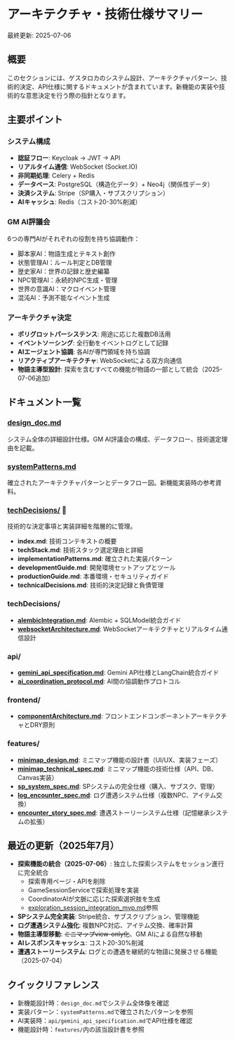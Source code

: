 # アーキテクチャ・技術仕様サマリー

最終更新: 2025-07-06

## 概要
このセクションには、ゲスタロカのシステム設計、アーキテクチャパターン、技術的決定、API仕様に関するドキュメントが含まれています。新機能の実装や技術的な意思決定を行う際の指針となります。

## 主要ポイント

### システム構成
- **認証フロー**: Keycloak → JWT → API
- **リアルタイム通信**: WebSocket (Socket.IO)
- **非同期処理**: Celery + Redis
- **データベース**: PostgreSQL（構造化データ）+ Neo4j（関係性データ）
- **決済システム**: Stripe（SP購入・サブスクリプション）
- **AIキャッシュ**: Redis（コスト20-30%削減）

### GM AI評議会
6つの専門AIがそれぞれの役割を持ち協調動作：
- 脚本家AI：物語生成とテキスト創作
- 状態管理AI：ルール判定とDB管理
- 歴史家AI：世界の記録と歴史編纂
- NPC管理AI：永続的NPC生成・管理
- 世界の意識AI：マクロイベント管理
- 混沌AI：予測不能なイベント生成

### アーキテクチャ決定
- **ポリグロットパーシステンス**: 用途に応じた複数DB活用
- **イベントソーシング**: 全行動をイベントログとして記録
- **AIエージェント協調**: 各AIが専門領域を持ち協調
- **リアクティブアーキテクチャ**: WebSocketによる双方向通信
- **物語主導型設計**: 探索を含むすべての機能が物語の一部として統合（2025-07-06追加）

## ドキュメント一覧

### [design_doc.md](design_doc.md)
システム全体の詳細設計仕様。GM AI評議会の構成、データフロー、技術選定理由を記載。

### [systemPatterns.md](systemPatterns.md)
確立されたアーキテクチャパターンとデータフロー図。新機能実装時の参考資料。

### [techDecisions/](techDecisions/index.md) 📁
技術的な決定事項と実装詳細を階層的に管理。
- **index.md**: 技術コンテキストの概要
- **techStack.md**: 技術スタック選定理由と詳細
- **implementationPatterns.md**: 確立された実装パターン
- **developmentGuide.md**: 開発環境セットアップとツール
- **productionGuide.md**: 本番環境・セキュリティガイド
- **technicalDecisions.md**: 技術的決定記録と負債管理

### techDecisions/
- **[alembicIntegration.md](techDecisions/alembicIntegration.md)**: Alembic + SQLModel統合ガイド
- **[websocketArchitecture.md](techDecisions/websocketArchitecture.md)**: WebSocketアーキテクチャとリアルタイム通信設計

### api/
- **[gemini_api_specification.md](api/gemini_api_specification.md)**: Gemini API仕様とLangChain統合ガイド
- **[ai_coordination_protocol.md](api/ai_coordination_protocol.md)**: AI間の協調動作プロトコル

### frontend/
- **[componentArchitecture.md](frontend/componentArchitecture.md)**: フロントエンドコンポーネントアーキテクチャとDRY原則

### features/
- **[minimap_design.md](features/minimap_design.md)**: ミニマップ機能の設計書（UI/UX、実装フェーズ）
- **[minimap_technical_spec.md](features/minimap_technical_spec.md)**: ミニマップ機能の技術仕様（API、DB、Canvas実装）
- **[sp_system_spec.md](features/sp_system_spec.md)**: SPシステムの完全仕様（購入、サブスク、管理）
- **[log_encounter_spec.md](features/log_encounter_spec.md)**: ログ遭遇システム仕様（複数NPC、アイテム交換）
- **[encounter_story_spec.md](features/encounter_story_spec.md)**: 遭遇ストーリーシステム仕様（記憶継承システムの拡張）

## 最近の更新（2025年7月）

- **探索機能の統合（2025-07-06）**: 独立した探索システムをセッション進行に完全統合
  - 探索専用ページ・APIを削除
  - GameSessionServiceで探索処理を実装
  - CoordinatorAIが文脈に応じた探索選択肢を生成
  - [exploration_session_integration_mvp.md](exploration_session_integration_mvp.md)参照
- **SPシステム完全実装**: Stripe統合、サブスクリプション、管理機能
- **ログ遭遇システム強化**: 複数NPC対応、アイテム交換、確率計算
- **物語主導型移動**: ~~ミニマップview-only化~~、GM AIによる自然な移動
- **AIレスポンスキャッシュ**: コスト20-30%削減
- **遭遇ストーリーシステム**: ログとの遭遇を継続的な物語に発展させる機能（2025-07-04）

## クイックリファレンス

- 新機能設計時：`design_doc.md`でシステム全体像を確認
- 実装パターン：`systemPatterns.md`で確立されたパターンを参照
- AI実装時：`api/gemini_api_specification.md`でAPI仕様を確認
- 機能設計時：`features/`内の該当設計書を参照